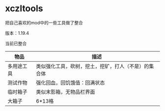 # xczltools



把自己喜欢的mod中的一些工具做了整合

版本：1.19.4



当前已整合

| 物品       | 描述                                                 |
| ---------- | ---------------------------------------------------- |
| 多用途工具 | 类似强化工具，砍树，挖土，挖矿，打人（不是）的集合体 |
| 测试作物   | 强化回血，回饥饿值：回满状态                         |
| 临时箱子   | 类似末影箱，无物品栏界面                             |
| 大箱子     | 6*13格                                               |

